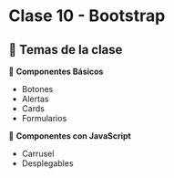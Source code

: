 # Clase 10 - Bootstrap

## 🎯 Temas de la clase


📌 **Componentes Básicos** 
- Botones
- Alertas
- Cards
- Formularios

📌 **Componentes con JavaScript** 
- Carrusel
- Desplegables

